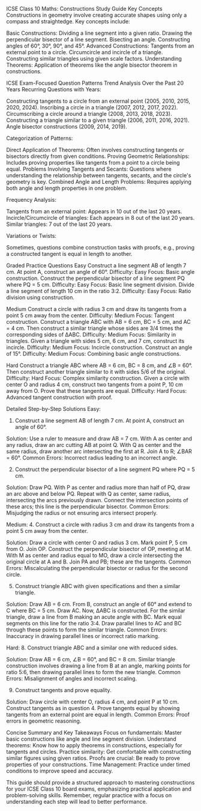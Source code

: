 
ICSE Class 10 Maths: Constructions Study Guide
Key Concepts
Constructions in geometry involve creating accurate shapes using only a compass and straightedge. Key concepts include:

Basic Constructions:
Dividing a line segment into a given ratio.
Drawing the perpendicular bisector of a line segment.
Bisecting an angle.
Constructing angles of 60°, 30°, 90°, and 45°.
Advanced Constructions:
Tangents from an external point to a circle.
Circumcircle and incircle of a triangle.
Constructing similar triangles using given scale factors.
Understanding Theorems:
Application of theorems like the angle bisector theorem in constructions.

ICSE Exam-Focused Question Patterns
Trend Analysis Over the Past 20 Years
Recurring Questions with Years:

Constructing tangents to a circle from an external point (2005, 2010, 2015, 2020, 2024).
Inscribing a circle in a triangle (2007, 2012, 2017, 2022).
Circumscribing a circle around a triangle (2008, 2013, 2018, 2023).
Constructing a triangle similar to a given triangle (2006, 2011, 2016, 2021).
Angle bisector constructions (2009, 2014, 2019).

Categorization of Patterns:

Direct Application of Theorems: Often involves constructing tangents or bisectors directly from given conditions.
Proving Geometric Relationships: Includes proving properties like tangents from a point to a circle being equal.
Problems Involving Tangents and Secants: Questions where understanding the relationship between tangents, secants, and the circle's geometry is key.
Combined Angle and Length Problems: Requires applying both angle and length properties in one problem.

Frequency Analysis:

Tangents from an external point: Appears in 10 out of the last 20 years.
Incircle/Circumcircle of triangles: Each appears in 8 out of the last 20 years.
Similar triangles: 7 out of the last 20 years.

Variations or Twists:

Sometimes, questions combine construction tasks with proofs, e.g., proving a constructed tangent is equal in length to another.

Graded Practice Questions
Easy
Construct a line segment AB of length 7 cm. At point A, construct an angle of 60°.
Difficulty: Easy
Focus: Basic angle construction.
Construct the perpendicular bisector of a line segment PQ where PQ = 5 cm.
Difficulty: Easy
Focus: Basic line segment division.
Divide a line segment of length 10 cm in the ratio 3:2.
Difficulty: Easy
Focus: Ratio division using construction.

Medium
Construct a circle with radius 3 cm and draw its tangents from a point 5 cm away from the center.
Difficulty: Medium
Focus: Tangent construction.
Construct a triangle ABC with AB = 6 cm, BC = 5 cm, and AC = 4 cm. Then construct a similar triangle whose sides are 3/4 times the corresponding sides of ΔABC.
Difficulty: Medium
Focus: Similarity in triangles.
Given a triangle with sides 5 cm, 6 cm, and 7 cm, construct its incircle.
Difficulty: Medium
Focus: Incircle construction.
Construct an angle of 15°. 
Difficulty: Medium
Focus: Combining basic angle constructions.

Hard
Construct a triangle ABC where AB = 6 cm, BC = 8 cm, and ∠B = 60°. Then construct another triangle similar to it with sides 5/6 of the original.
Difficulty: Hard
Focus: Complex similarity construction.
Given a circle with center O and radius 4 cm, construct two tangents from a point P, 10 cm away from O. Prove that these tangents are equal.
Difficulty: Hard
Focus: Advanced tangent construction with proof.

Detailed Step-by-Step Solutions
Easy:
1. Construct a line segment AB of length 7 cm. At point A, construct an angle of 60°.

Solution:
Use a ruler to measure and draw AB = 7 cm.
With A as center and any radius, draw an arc cutting AB at point Q.
With Q as center and the same radius, draw another arc intersecting the first at R.
Join A to R; ∠BAR = 60°.
Common Errors: Incorrect radius leading to an incorrect angle.

2. Construct the perpendicular bisector of a line segment PQ where PQ = 5 cm.

Solution:
Draw PQ.
With P as center and radius more than half of PQ, draw an arc above and below PQ.
Repeat with Q as center, same radius, intersecting the arcs previously drawn.
Connect the intersection points of these arcs; this line is the perpendicular bisector.
Common Errors: Misjudging the radius or not ensuring arcs intersect properly.

Medium:
4. Construct a circle with radius 3 cm and draw its tangents from a point 5 cm away from the center.

Solution:
Draw a circle with center O and radius 3 cm.
Mark point P, 5 cm from O.
Join OP.
Construct the perpendicular bisector of OP, meeting at M. 
With M as center and radius equal to MO, draw a circle intersecting the original circle at A and B.
Join PA and PB; these are the tangents.
Common Errors: Miscalculating the perpendicular bisector or radius for the second circle.

5. Construct triangle ABC with given specifications and then a similar triangle.

Solution:
Draw AB = 6 cm.
From B, construct an angle of 60° and extend to C where BC = 5 cm.
Draw AC. Now, ΔABC is constructed.
For the similar triangle, draw a line from B making an acute angle with BC.
Mark equal segments on this line for the ratio 3:4.
Draw parallel lines to AC and BC through these points to form the similar triangle.
Common Errors: Inaccuracy in drawing parallel lines or incorrect ratio marking.

Hard:
8. Construct triangle ABC and a similar one with reduced sides.

Solution:
Draw AB = 6 cm, ∠B = 60°, and BC = 8 cm.
Similar triangle construction involves drawing a line from B at an angle, marking points for ratio 5:6, then drawing parallel lines to form the new triangle.
Common Errors: Misalignment of angles and incorrect scaling.

9. Construct tangents and prove equality.

Solution:
Draw circle with center O, radius 4 cm, and point P at 10 cm.
Construct tangents as in question 4.
Prove tangents equal by showing tangents from an external point are equal in length.
Common Errors: Proof errors in geometric reasoning.

Concise Summary and Key Takeaways
Focus on fundamentals: Master basic constructions like angle and line segment division.
Understand theorems: Know how to apply theorems in constructions, especially for tangents and circles.
Practice similarity: Get comfortable with constructing similar figures using given ratios.
Proofs are crucial: Be ready to prove properties of your constructions.
Time Management: Practice under timed conditions to improve speed and accuracy.

This guide should provide a structured approach to mastering constructions for your ICSE Class 10 board exams, emphasizing practical application and problem-solving skills. Remember, regular practice with a focus on understanding each step will lead to better performance.


